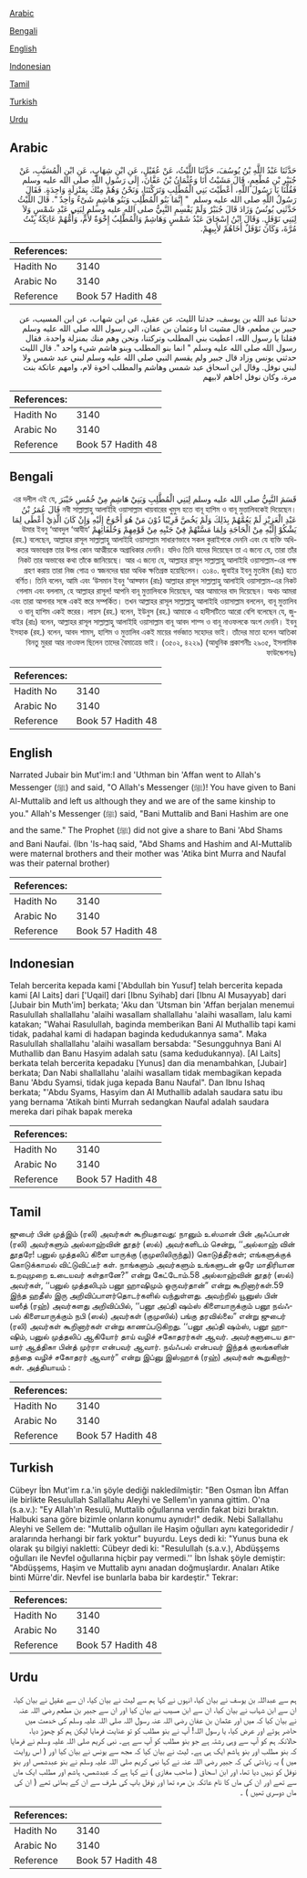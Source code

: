 [Arabic](#arabic)

[Bengali](#bengali)

[English](#english)

[Indonesian](#indonesian)

[Tamil](#tamil)

[Turkish](#turkish)

[Urdu](#urdu)

## Arabic


<div dir="rtl" lang="ar" style={{fontSize:'larger',backgroundColor:'#f8f9fa',padding:20}}>
حَدَّثَنَا عَبْدُ اللَّهِ بْنُ يُوسُفَ، حَدَّثَنَا اللَّيْثُ، عَنْ عُقَيْلٍ، عَنِ ابْنِ شِهَابٍ، عَنِ ابْنِ الْمُسَيَّبِ، عَنْ جُبَيْرِ بْنِ مُطْعِمٍ، قَالَ مَشَيْتُ أَنَا وَعُثْمَانُ بْنُ عَفَّانَ، إِلَى رَسُولِ اللَّهِ صلى الله عليه وسلم فَقُلْنَا يَا رَسُولَ اللَّهِ، أَعْطَيْتَ بَنِي الْمُطَّلِبِ وَتَرَكْتَنَا، وَنَحْنُ وَهُمْ مِنْكَ بِمَنْزِلَةٍ وَاحِدَةٍ‏.‏ فَقَالَ رَسُولُ اللَّهِ صلى الله عليه وسلم ‏ "‏ إِنَّمَا بَنُو الْمُطَّلِبِ وَبَنُو هَاشِمٍ شَىْءٌ وَاحِدٌ ‏"‏‏.‏ قَالَ اللَّيْثُ حَدَّثَنِي يُونُسُ وَزَادَ قَالَ جُبَيْرٌ وَلَمْ يَقْسِمِ النَّبِيُّ صلى الله عليه وسلم لِبَنِي عَبْدِ شَمْسٍ وَلاَ لِبَنِي نَوْفَلٍ‏.‏ وَقَالَ ابْنُ إِسْحَاقَ عَبْدُ شَمْسٍ وَهَاشِمٌ وَالْمُطَّلِبُ إِخْوَةٌ لأُمٍّ، وَأُمُّهُمْ عَاتِكَةُ بِنْتُ مُرَّةَ، وَكَانَ نَوْفَلٌ أَخَاهُمْ لأَبِيهِمْ‏.‏
</div>
<div style={{backgroundColor:'#f8f9fa',padding:20, marginBottom: 10}}><table> <thead> <tr> <th>References:</th> <th></th> </tr> </thead> <tbody><tr><td>Hadith No</td><td>3140</td></tr><tr><td>Arabic No</td><td>3140</td></tr><tr><td>Reference</td><td>Book 57 Hadith 48</td></tr></tbody></table></div>


<div dir="rtl" lang="ar" style={{fontSize:'larger',backgroundColor:'#f8f9fa',padding:20}}>
حدثنا عبد الله بن يوسف، حدثنا الليث، عن عقيل، عن ابن شهاب، عن ابن المسيب، عن جبير بن مطعم، قال مشيت انا وعثمان بن عفان، الى رسول الله صلى الله عليه وسلم فقلنا يا رسول الله، اعطيت بني المطلب وتركتنا، ونحن وهم منك بمنزلة واحدة. فقال رسول الله صلى الله عليه وسلم " انما بنو المطلب وبنو هاشم شىء واحد ". قال الليث حدثني يونس وزاد قال جبير ولم يقسم النبي صلى الله عليه وسلم لبني عبد شمس ولا لبني نوفل. وقال ابن اسحاق عبد شمس وهاشم والمطلب اخوة لام، وامهم عاتكة بنت مرة، وكان نوفل اخاهم لابيهم
</div>
<div style={{backgroundColor:'#f8f9fa',padding:20, marginBottom: 10}}><table> <thead> <tr> <th>References:</th> <th></th> </tr> </thead> <tbody><tr><td>Hadith No</td><td>3140</td></tr><tr><td>Arabic No</td><td>3140</td></tr><tr><td>Reference</td><td>Book 57 Hadith 48</td></tr></tbody></table></div>

## Bengali


<div dir="rtl" lang="bn" style={{fontSize:'larger',backgroundColor:'#f8f9fa',padding:20}}>
قَسَمَ النَّبِيُّ صلى الله عليه وسلم لِبَنِي الْمُطَّلِبِ وَبَنِيْ هَاشِمٍ مِنْ خُمُسِ خَيْبَرَ এর দলীল এই যে, নবী সাল্লাল্লাহু আলাইহি ওয়াসাল্লাম খায়বারের খুমুস হতে বানূ হাশিম ও বানূ মুত্তালিবকেই দিয়েছেন। قَالَ عُمَرُ بْنُ عَبْدِ الْعَزِيْزِ لَمْ يَعُمَّهُمْ بِذَلِكَ وَلَمْ يَخُصَّ قَرِيْبًا دُوْنَ مَنْ هُوَ أَحْوَجُ إِلَيْهِ وَإِنْ كَانَ الَّذِيْ أَعْطَى لِمَا يَشْكُوْ إِلَيْهِ مِنْ الْحَاجَةِ وَلِمَا مَسَّتْهُمْ فِيْ جَنْبِهِ مِنْ قَوْمِهِمْ وَحُلَفَائِهِمْ ‘উমার ইবনু ‘আবদুল ‘আযীয (রহ.) বলেছেন, আল্লাহর রাসূল সাল্লাল্লাহু আলাইহি ওয়াসাল্লাম সাধারণভাবে সকল কুরাইশকে দেননি এবং যে ব্যক্তি অধিকতর অভাবগ্রস্ত তার উপর কোন আত্মীয়কে অগ্রাধিকার দেননি। যদিও তিনি যাদের দিয়েছেন তা এ জন্যে যে, তারা তাঁর নিকট তার অভাবের কথা তাঁকে জানিয়েছে। আর এ জন্যে যে, আল্লাহর রাসূল সাল্লাল্লাহু আলাইহি ওয়াসাল্লাম-এর পক্ষ গ্রহণ করায় তারা নিজ গোত্র ও স্বজনদের দ্বারা অধিক ক্ষতিগ্রস্ত হয়েছিলেন। ৩১৪০. জুবাইর ইবনু মুতঈম (রাঃ) হতে বর্ণিত। তিনি বলেন, আমি এবং ‘উসমান ইবনু ‘আফ্ফান (রাঃ) আল্লাহর রাসূল সাল্লাল্লাহু আলাইহি ওয়াসাল্লাম-এর নিকট গেলাম এবং বললাম, হে আল্লাহর রাসূল! আপনি বানূ মুত্তালিবকে দিয়েছেন, আর আমাদের বাদ দিয়েছেন। অথচ আমরা এবং তারা আপনার সঙ্গে একই স্তরে সম্পর্কিত। তখন আল্লাহর রাসূল সাল্লাল্লাহু আলাইহি ওয়াসাল্লাম বললেন, বানূ মুত্তালিব ও বানূ হাশিম একই স্তরের। লায়স (রহ.) বলেন, ইউনুস (রহ.) আমাকে এ হাদীসটিতে আরো বেশি বলেছেন যে, জুবাইর (রাঃ) বলেন, আল্লাহর রাসূল সাল্লাল্লাহু আলাইহি ওয়াসাল্লাম বানূ আবদ শাম্স ও বানূ নাওফলকে অংশ দেননি। ইবনু ইসহাক (রহ.) বলেন, আবদ শামস্, হাশিম ও মুত্তালিব একই মায়ের গর্ভজাত সহোদর ভাই। তাঁদের মাতা হলেন আতিকা বিনতু মুররা আর নাওফল ছিলেন তাদের বৈমাত্রেয় ভাই। (৩৫০২, ৪২২৯) (আধুনিক প্রকাশনীঃ ২৯০৫, ইসলামিক ফাউন্ডেশনঃ)
</div>
<div style={{backgroundColor:'#f8f9fa',padding:20, marginBottom: 10}}><table> <thead> <tr> <th>References:</th> <th></th> </tr> </thead> <tbody><tr><td>Hadith No</td><td>3140</td></tr><tr><td>Arabic No</td><td>3140</td></tr><tr><td>Reference</td><td>Book 57 Hadith 48</td></tr></tbody></table></div>

## English


<div dir="ltr" lang="en" style={{fontSize:'larger',backgroundColor:'#f8f9fa',padding:20}}>
Narrated Jubair bin Mut'im:I and 'Uthman bin 'Affan went to Allah's Messenger (ﷺ) and said, "O Allah's Messenger (ﷺ)! You have given to Bani Al-Muttalib and left us although they and we are of the same kinship to you." Allah's Messenger (ﷺ) said, "Bani Muttalib and Bani Hashim are one and the same." The Prophet (ﷺ) did not give a share to Bani 'Abd Shams and Bani Naufai. (Ibn 'Is-haq said, "Abd Shams and Hashim and Al-Muttalib were maternal brothers and their mother was 'Atika bint Murra and Naufal was their paternal brother)
</div>
<div style={{backgroundColor:'#f8f9fa',padding:20, marginBottom: 10}}><table> <thead> <tr> <th>References:</th> <th></th> </tr> </thead> <tbody><tr><td>Hadith No</td><td>3140</td></tr><tr><td>Arabic No</td><td>3140</td></tr><tr><td>Reference</td><td>Book 57 Hadith 48</td></tr></tbody></table></div>

## Indonesian


<div dir="ltr" lang="id" style={{fontSize:'larger',backgroundColor:'#f8f9fa',padding:20}}>
Telah bercerita kepada kami ['Abdullah bin Yusuf] telah bercerita kepada kami [Al Laits] dari ['Uqail] dari [Ibnu Syihab] dari [Ibnu Al Musayyab] dari [Jubair bin Muth'im] berkata; 'Aku dan 'Utsman bin 'Affan berjalan menemui Rasulullah shallallahu 'alaihi wasallam shallallahu 'alaihi wasallam, lalu kami katakan; "Wahai Rasulullah, baginda memberikan Bani Al Muthallib tapi kami tidak, padahal kami di hadapan baginda kedudukannya sama". Maka Rasulullah shallallahu 'alaihi wasallam bersabda: "Sesungguhnya Bani Al Muthallib dan Banu Hasyim adalah satu (sama kedudukannya). [Al Laits] berkata telah bercerita kepadaku [Yunus] dan dia menambahkan, [Jubair] berkata; Dan Nabi shallallahu 'alaihi wasallam tidak membagikan kepada Banu 'Abdu Syamsi, tidak juga kepada Banu Naufal". Dan Ibnu Ishaq berkata; "'Abdu Syams, Hasyim dan Al Muthallib adalah saudara satu ibu yang bernama 'Atikah binti Murrah sedangkan Naufal adalah saudara mereka dari pihak bapak mereka
</div>
<div style={{backgroundColor:'#f8f9fa',padding:20, marginBottom: 10}}><table> <thead> <tr> <th>References:</th> <th></th> </tr> </thead> <tbody><tr><td>Hadith No</td><td>3140</td></tr><tr><td>Arabic No</td><td>3140</td></tr><tr><td>Reference</td><td>Book 57 Hadith 48</td></tr></tbody></table></div>

## Tamil


<div dir="ltr" lang="ta" style={{fontSize:'larger',backgroundColor:'#f8f9fa',padding:20}}>
ஜுபைர் பின் முத்இம் (ரலி) அவர்கள் கூறியதாவது: நானும் உஸ்மான் பின் அஃப்பான் (ரலி) அவர்களும் அல்லாஹ்வின் தூதர் (ஸல்) அவர்களிடம் சென்று, ‘‘அல்லாஹ் வின் தூதரே! பனுல் முத்தலிப் கிளை யாருக்கு (குமுஸிலிருந்து)) கொடுத்தீர்கள்; எங்களுக்குக் கொடுக்காமல் விட்டுவிட்டீர் கள். நாங்களும் அவர்களும் உங்களுடன் ஒரே மாதிரியான உறவுமுறை உடையவர் கள்தானே?” என்று கேட்டோம்.58 அல்லாஹ்வின் தூதர் (ஸல்) அவர்கள், ‘‘பனுல் முத்தலிபும் பனூ ஹாஷிமும் ஒருவர்தான்” என்று கூறினார்கள்.59 இந்த ஹதீஸ் இரு அறிவிப்பாளர்தொடர்களில் வந்துள்ளது. அவற்றில் யூனுஸ் பின் யஸீத் (ரஹ்) அவர்களது அறிவிப்பில், ‘‘பனூ அப்தி ஷம்ஸ் கிளையாருக்கும் பனூ நவ்ஃபல் கிளையாருக்கும் நபி (ஸல்) அவர்கள் (குமுஸில்) பங்கு தரவில்லை” என்று ஜுபைர் (ரலி) அவர்கள் கூறினார்கள் என்று காணப்படுகிறது. ‘‘பனூ அப்தி ஷம்ஸ், பனூ ஹாஷிம், பனுல் முத்தலிப் ஆகியோர் தாய் வழிச் சகோதரர்கள் ஆவர். அவர்களுடைய தாயார் ஆத்திகா பின்த் முர்ரா என்பவர் ஆவார். நவ்ஃபல் என்பவர் இந்தக் குலங்களின் தந்தை வழிச் சகோதரர் ஆவார்” என்று இப்னு இஸ்ஹாக் (ரஹ்) அவர்கள் கூறுகிறார்கள். அத்தியாயம் :
</div>
<div style={{backgroundColor:'#f8f9fa',padding:20, marginBottom: 10}}><table> <thead> <tr> <th>References:</th> <th></th> </tr> </thead> <tbody><tr><td>Hadith No</td><td>3140</td></tr><tr><td>Arabic No</td><td>3140</td></tr><tr><td>Reference</td><td>Book 57 Hadith 48</td></tr></tbody></table></div>

## Turkish


<div dir="ltr" lang="tr" style={{fontSize:'larger',backgroundColor:'#f8f9fa',padding:20}}>
Cübeyr İbn Mut'im r.a.'in şöyle dediği nakledilmiştir: "Ben Osman İbn Affan ile birlikte Resulullah Sallallahu Aleyhi ve Sellem'ın yanına gittim. O'na (s.a.v.): "Ey Allah'ın Resulü, Muttalib oğullarına verdin fakat bizi bıraktın. Halbuki sana göre bizimle onların konumu aynıdır!" dedik. Nebi Sallallahu Aleyhi ve Sellem de: "Muttalib oğulları ile Haşim oğulları aynı kategoridedir / aralarında herhangi bir fark yoktur" buyurdu. Leys dedi ki: "Yunus buna ek olarak şu bilgiyi nakletti: Cübeyr dedi ki: "Resulullah (s.a.v.), Abdüşşems oğulları ile Nevfel oğullarına hiçbir pay vermedi.'' İbn İshak şöyle demiştir: "Abdüşşems, Haşim ve Muttalib aynı anadan doğmuşlardır. Anaları Atike binti Mürre'dir. Nevfel ise bunlarla baba bir kardeştir." Tekrar:
</div>
<div style={{backgroundColor:'#f8f9fa',padding:20, marginBottom: 10}}><table> <thead> <tr> <th>References:</th> <th></th> </tr> </thead> <tbody><tr><td>Hadith No</td><td>3140</td></tr><tr><td>Arabic No</td><td>3140</td></tr><tr><td>Reference</td><td>Book 57 Hadith 48</td></tr></tbody></table></div>

## Urdu


<div dir="rtl" lang="ur" style={{fontSize:'larger',backgroundColor:'#f8f9fa',padding:20}}>
ہم سے عبداللہ بن یوسف نے بیان کیا، انہوں نے کہا ہم سے لیث نے بیان کیا، ان سے عقیل نے بیان کیا، ان سے ابن شہاب نے بیان کیا، ان سے ابن مسیب نے بیان کیا اور ان سے جبیر بن مطعم رضی اللہ عنہ نے بیان کیا کہ میں اور عثمان بن عفان رضی اللہ عنہ رسول اللہ صلی اللہ علیہ وسلم کی خدمت میں حاضر ہوئے اور عرض کیا، یا رسول اللہ! آپ نے بنو مطلب کو تو عنایت فرمایا لیکن ہم کو چھوڑ دیا، حالانکہ ہم کو آپ سے وہی رشتہ ہے جو بنو مطلب کو آپ سے ہے۔ نبی کریم صلی اللہ علیہ وسلم نے فرمایا کہ بنو مطلب اور بنو ہاشم ایک ہی ہے۔ لیث نے بیان کیا کہ مجھ سے یونس نے بیان کیا اور ( اس روایت میں ) یہ زیادتی کی کہ جبیر رضی اللہ عنہ نے کہا نبی کریم صلی اللہ علیہ وسلم نے بنو عبدشمس اور بنو نوفل کو نہیں دیا تھا، اور ابن اسحاق ( صاحب مغازی ) نے کہا ہے کہ عبدشمس، ہاشم اور مطلب ایک ماں سے تھے اور ان کی ماں کا نام عاتکہ بن مرہ تھا اور نوفل باپ کی طرف سے ان کے بھائی تھے ( ان کی ماں دوسری تھیں ) ۔
</div>
<div style={{backgroundColor:'#f8f9fa',padding:20, marginBottom: 10}}><table> <thead> <tr> <th>References:</th> <th></th> </tr> </thead> <tbody><tr><td>Hadith No</td><td>3140</td></tr><tr><td>Arabic No</td><td>3140</td></tr><tr><td>Reference</td><td>Book 57 Hadith 48</td></tr></tbody></table></div>